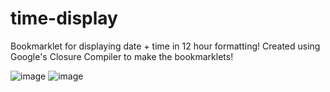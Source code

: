 # time-display
Bookmarklet for displaying date + time in 12 hour formatting! Created using Google's Closure Compiler to make the bookmarklets!

![image](https://user-images.githubusercontent.com/67598470/199228815-6b1a3973-a7ba-4d9b-9bd6-d3f7a64fd1ef.png)
![image](https://user-images.githubusercontent.com/67598470/199228878-76af6152-c16e-4b98-a06f-774ee91e3432.png)

